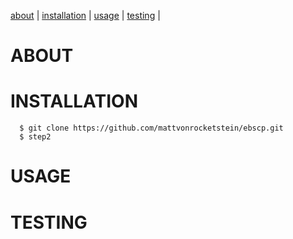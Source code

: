 [about](#about) | [installation](#installation) | [usage](#usage) | [testing](#testing) |


<a name="about">ABOUT</a>
=========================


<a name="installation">INSTALLATION</a>
=======================================

```shell
  $ git clone https://github.com/mattvonrocketstein/ebscp.git
  $ step2
```

<a name="usage">USAGE</a>
==========================


<a name="testing">TESTING</a>
=============================

